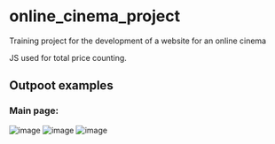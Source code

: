 # online_cinema_project
Training project for the development of a website for an online cinema

JS used for total price counting.

## Outpoot examples <br>
### Main page:<br>
![image](https://user-images.githubusercontent.com/57821178/169635529-e38ab6b0-8330-4e5b-bb79-f16f8575d259.png)
![image](https://user-images.githubusercontent.com/57821178/169635532-edf61d5b-801b-473d-b24b-a40e566749b3.png)
![image](https://user-images.githubusercontent.com/57821178/169635539-3a1f5b07-cc46-474f-93ab-cf229eb528e9.png)
